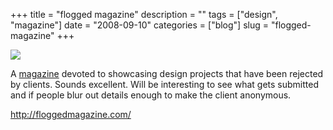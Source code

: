 +++
title = "flogged magazine"
description = ""
tags = ["design", "magazine"]
date = "2008-09-10"
categories = ["blog"]
slug = "flogged-magazine"
+++



  <div class="notebook-screenshot"><a href="http://floggedmagazine.com/"><img src="//konigi.com/media/bluga/wt48c8609ff308f_0.jpg"/></a></div><p>A <a href="http://floggedmagazine.com/">magazine</a> devoted to showcasing design projects that have been rejected by clients. Sounds excellent. Will be interesting to see what gets submitted and if people blur out details enough to make the client anonymous.</p>
    
  <a href="http://floggedmagazine.com/">http://floggedmagazine.com/</a>

